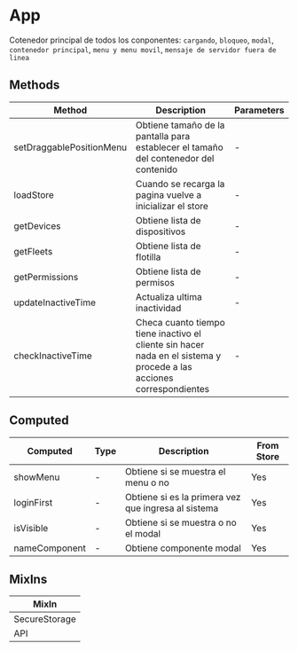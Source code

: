 # App

Cotenedor principal de todos los conponentes: `cargando`, `bloqueo`, `modal`, `contenedor principal`, `menu y menu movil`, `mensaje de servidor fuera de linea`

## Methods

<!-- @vuese:App:methods:start -->
|Method|Description|Parameters|
|---|---|---|
|setDraggablePositionMenu|Obtiene tamaño de la pantalla para establecer el tamaño del contenedor del contenido|-|
|loadStore|Cuando se recarga la pagina vuelve a inicializar el store|-|
|getDevices|Obtiene lista de dispositivos|-|
|getFleets|Obtiene lista de flotilla|-|
|getPermissions|Obtiene lista de permisos|-|
|updateInactiveTime|Actualiza ultima inactividad|-|
|checkInactiveTime|Checa cuanto tiempo tiene inactivo el cliente sin hacer nada en el sistema y procede a las acciones correspondientes|-|

<!-- @vuese:App:methods:end -->


## Computed

<!-- @vuese:App:computed:start -->
|Computed|Type|Description|From Store|
|---|---|---|---|
|showMenu|-|Obtiene si se muestra el menu o no|Yes|
|loginFirst|-|Obtiene si es la primera vez que ingresa al sistema|Yes|
|isVisible|-|Obtiene si se muestra o no el modal|Yes|
|nameComponent|-|Obtiene componente modal|Yes|

<!-- @vuese:App:computed:end -->


## MixIns

<!-- @vuese:App:mixIns:start -->
|MixIn|
|---|
|SecureStorage|
|API|

<!-- @vuese:App:mixIns:end -->


